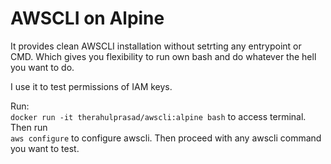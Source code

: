 # AWSCLI on Alpine
It provides clean AWSCLI installation without setrting any entrypoint or CMD. 
Which gives you flexibility to run own bash and do whatever the hell you want to do.  

I use it to test permissions of IAM keys.  

Run:  
`docker run -it therahulprasad/awscli:alpine bash` to access terminal. Then run   
`aws configure` to configure awscli. Then proceed with any awscli command you want to test.  
